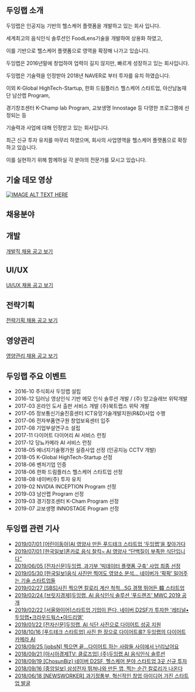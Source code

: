 
## 두잉랩 소개

두잉랩은 인공지능 기반의 헬스케어 플랫폼을 개발하고 있는 회사 입니다. 

세계최고의 음식인식 솔루션인 FoodLens기술을 개발하여 상용화 하였고,

이를 기반으로 헬스케어 플랫폼으로 영역을 확장해 나가고 있습니다. 

두잉랩은 2016년말에 창업하여 업력이 길지 않지만, 빠르게 성장하고 있는 회사입니다.

두잉랩은 기술력을 인정받아 2018년 NAVER로 부터 투자를 유치 하였습니다.

이외 K-Global HighTech-Startup, 한화 드림플러스 헬스케어 스타트업, 아산남눔재단 남산랩 Program, 

경기창조센터 K-Champ lab Program, 교보생명 Innostage 등 다영한 프로그램에 선정되는 등

기술력과 사업에 대해 인정받고 있는 회사입니다.  

최근 신규 투자 유치를 마무리 하였으며, 회사의 사업영역을 헬스케어 플랫폼으로 확장하고 있습니다.

이를 실현하기 위해 함께하실 각 분야의 전문가를 모시고 있습니다. 


## 기술 데모 영상

[![IMAGE ALT TEXT HERE](https://img.youtube.com/vi/2097YwX2M8M/0.jpg)](https://www.youtube.com/watch?v=2097YwX2M8M)

## 채용분야


## 개발

[개발직 채용 공고 보기](Development.md)

## UI/UX
[UI/UX 채용 공고 보기](UIUX.md)

## 전략기획
[전략기획 채용 공고 보기](StrategyOperatoin.md)

## 영양관리 
[영양관리 채용 공고 보기](Nutrition.md)

## 두잉랩 주요 이벤트 
- 2016-10 주식회사 두잉랩 설립
- 2016-12 딥러닝 영상인식 기반 메모 인식 솔루션 개발 / (주) 망고슬레브 위탁개발
- 2017-03 온라인 도서 출판 서비스 개발 (주)북트랩스 위탁 개발
- 2017-05 정보통신기술진흥센터 ICT유망기술개발지원(R&D)사업 수행
- 2017-06 전자부품연구원 창업보육센터 입주
- 2017-08 기업부설연구소 설립
- 2017-11 다이어트 다이어리 AI 서비스 런칭
- 2017-12 당뇨카메라 AI 서비스 런칭
- 2018-05 에너지기술평가원 실증사업 선정 (인공지능 CCTV 개발)
- 2018-05 K-Global HighTech-Startup 선정
- 2018-06 벤처기업 인증
- 2018-06 한화 드림플러스 헬스케어 스타트업 선정
- 2018-08 네이버(주) 투자 유치
- 2019-02 NVIDIA INCEPTION Program 선정
- 2019-03 남산랩 Program 선정
- 2019-03 경기창조센터 K-Cham Program 선정
- 2019-07 교보생명 INNOSTAGE Program 선정

## 두잉랩 관련 기사 
- [2019/07/01   [어린이동아]AI 영양사 만든 푸드테크 스타트업 ‘두잉랩’을 찾아가다](http://kids.donga.com/?ptype=article&no=20190723155634952428)
- [2019/07/01   [한국일보]폰카로 음식 찰칵~ AI 영양사 “단백질이 부족한 식단입니다”](https://www.hankookilbo.com/News/Read/201906281882023146?did=NA&dtype=&dtypecode=&prnewsid=)
- [2019/06/05   [전자신문]두잉랩, 과기부 '빅데이터 플랫폼 구축' 사업 최종 선정](http://www.etnews.com/20190605000297)
- [2019/05/30   [한국일보]음식 사진만 찍어도 영양소 분석… 네이버가 ‘팍팍’ 밀어주는 기술 스타트업들](https://www.hankookilbo.com/News/Read/201905301767797554?did=NA&dtype=&dtypecode=&prnewsid=)
- [2019/02/27   [SBS]사진 찍으면 칼로리 계산 척척…5G 경쟁 뛰어든 韓 스타트업](https://news.sbs.co.kr/news/endPage.do?news_id=N1005153994&plink=ORI&cooper=NAVER)
- [2019/02/24   [브릿지경제]두잉랩, AI 음식인식 솔루션 ‘푸드렌즈’ MWC 2019 공개](http://www.viva100.com/main/view.php?key=20190224010006304)
- [2019/02/22   [서울와이어]스타트업 기업이 뜬다, 네이버 D2SF가 투자한 '레티널•두잉랩•크라우드웍스•아드리엘'](http://www.seoulwire.com/news/articleView.html?idxno=73719)
- [2019/01/22   [전자신문]두잉랩, AI 식단 사진으로 다이어트 성공 지원](https://news.naver.com/main/read.nhn?mode=LSD&mid=sec&sid1=105&oid=030&aid=0002777695)
- [2018/10/16   [푸드테크 스타트업] 사진 한 장으로 다이어트를? 두잉랩의 다이어트 카메라 AI](http://www.econovill.com/news/articleView.html?idxno=349057)
- [2018/09/25   [jobsN] 찍으면 끝…다이어트 하는 사람들 사이에서 난리났어요](https://1boon.kakao.com/jobsN/5ba8fac5709b530001966b92)
- [2018/09/21   [아시아경제TV: 클로즈업] (주)두잉랩 AI 음식인식 솔루션](https://tv.naver.com/v/4104918)
- [2018/09/19   [ChosunBiz] 네이버 D2SF, 헬스케어 분야 스타트업 3곳 신규 투자](http://biz.chosun.com/site/data/html_dir/2018/09/19/2018091901972.html)
- [2018/09/16   [중앙일보] 삼성전자 뛰쳐나와 만든 앱, 찍는 순간 칼로리가 나온다](https://news.joins.com/article/22973973)
- [2018/06/18   [NEWSWORKER] 과기정통부, 혁신적인 창업 아이디어 가진 스타트업 발굴](http://www.newsworker.co.kr/news/articleView.html?idxno=19221)

